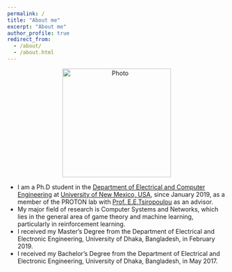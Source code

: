 ```yaml
---
permalink: /
title: "About me"
excerpt: "About me"
author_profile: true
redirect_from: 
  - /about/
  - /about.html
---
```


<p align="center">
  <img src="https://nafisirtija.github.io/images/unm-ece-logo.png" alt="Photo" style="width: 250px;"/> 
</p>

* I am a Ph.D student in the [Department of Electrical and Computer Engineering](http://www.ece.unm.edu) at [University of New Mexico, USA](http://www.unm.edu), since January 2019, as a member of the PROTON lab with [Prof. E.E.Tsiropoulou](http://ece-research.unm.edu/tsiropoulou/index.html) as an advisor. 
* My major field of research is Computer Systems and Networks, which lies in the general area of game theory and machine learning, particularly in reinforcement learning. 
* I received my Master’s Degree from the Department of Electrical and Electronic Engineering, University of Dhaka, Bangladesh, in February 2019.
* I received my Bachelor’s Degree from the Department of Electrical and Electronic Engineering, University of Dhaka, Bangladesh, in May 2017.